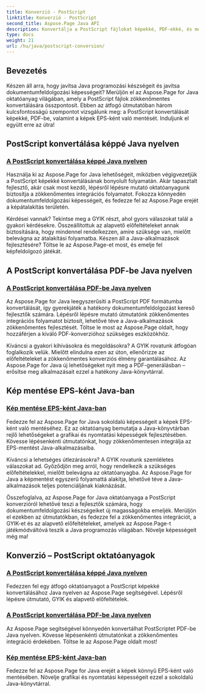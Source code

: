 ```yaml
---
title: Konverzió - PostScript
linktitle: Konverzió - PostScript
second_title: Aspose.Page Java API
description: Konvertálja a PostScript fájlokat képekké, PDF-ekké, és mentse el a képeket EPS-ként Java nyelven az Aspose.Page oktatóanyagaival. Lépésről lépésre útmutatók, GYIK, valamint a zökkenőmentes integráció előfeltételei.
type: docs
weight: 21
url: /hu/java/postscript-conversion/
---
```

## Bevezetés

Készen áll arra, hogy javítsa Java programozási készségeit és javítsa dokumentumfeldolgozási képességeit? Merüljön el az Aspose.Page for Java oktatóanyag világában, amely a PostScript fájlok zökkenőmentes konvertálására összpontosít. Ebben az átfogó útmutatóban három kulcsfontosságú szempontot vizsgálunk meg: a PostScript konvertálását képekké, PDF-be, valamint a képek EPS-ként való mentését. Induljunk el együtt erre az útra!

## PostScript konvertálása képpé Java nyelven

### [A PostScript konvertálása képpé Java nyelven](./to-image/)

Használja ki az Aspose.Page for Java lehetőségeit, miközben végigvezetjük a PostScript képekké konvertálásának bonyolult folyamatán. Akár tapasztalt fejlesztő, akár csak most kezdő, lépésről lépésre mutató oktatóanyagunk biztosítja a zökkenőmentes integrációs folyamatot. Fokozza könnyedén dokumentumfeldolgozási képességeit, és fedezze fel az Aspose.Page erejét a képátalakítás területén.

Kérdései vannak? Tekintse meg a GYIK részt, ahol gyors válaszokat talál a gyakori kérdésekre. Összeállítottuk az alapvető előfeltételeket annak biztosítására, hogy mindennel rendelkezzen, amire szüksége van, mielőtt belevágna az átalakítási folyamatba. Készen áll a Java-alkalmazások fejlesztésére? Töltse le az Aspose.Page-et most, és emelje fel képfeldolgozó játékát.

## A PostScript konvertálása PDF-be Java nyelven

### [A PostScript konvertálása PDF-be Java nyelven](./to-pdf/)

Az Aspose.Page for Java leegyszerűsíti a PostScript PDF formátumba konvertálását, így gyerekjáték a hatékony dokumentumfeldolgozást kereső fejlesztők számára. Lépésről lépésre mutató útmutatónk zökkenőmentes integrációs folyamatot biztosít, lehetővé téve a Java-alkalmazások zökkenőmentes fejlesztését. Töltse le most az Aspose.Page oldalt, hogy hozzáférjen a kiváló PDF-konverzióhoz szükséges eszközökhöz.

Kíváncsi a gyakori kihívásokra és megoldásokra? A GYIK rovatunk átfogóan foglalkozik velük. Mielőtt elindulna ezen az úton, ellenőrizze az előfeltételeket a zökkenőmentes konverziós élmény garantálásához. Az Aspose.Page for Java új lehetőségeket nyit meg a PDF-generálásban – erősítse meg alkalmazásait ezzel a hatékony Java-könyvtárral.

## Kép mentése EPS-ként Java-ban

### [Kép mentése EPS-ként Java-ban](./save-image-as-eps/)

Fedezze fel az Aspose.Page for Java sokoldalú képességeit a képek EPS-ként való mentéséhez. Ez az oktatóanyag bemutatja a Java-könyvtárban rejlő lehetőségeket a grafikai és nyomtatási képességek fejlesztésében. Kövesse lépésenkénti útmutatónkat, hogy zökkenőmentesen integrálja az EPS-mentést Java-alkalmazásaiba.

Kíváncsi a lehetséges útlezárásokra? A GYIK rovatunk szemléletes válaszokat ad. Győződjön meg arról, hogy rendelkezik a szükséges előfeltételekkel, mielőtt belevágna az oktatóanyagba. Az Aspose.Page for Java a képmentést egyszerű folyamattá alakítja, lehetővé téve a Java-alkalmazások teljes potenciáljának kiaknázását.

Összefoglalva, az Aspose.Page for Java oktatóanyaga a PostScript konverzióról lehetővé teszi a fejlesztők számára, hogy dokumentumfeldolgozási készségeiket új magasságokba emeljék. Merüljön el ezekben az útmutatókban, és fedezze fel a zökkenőmentes integrációt, a GYIK-et és az alapvető előfeltételeket, amelyek az Aspose.Page-t játékmódváltóvá teszik a Java programozás világában. Növelje képességeit még ma!
## Konverzió – PostScript oktatóanyagok
### [A PostScript konvertálása képpé Java nyelven](./to-image/)
Fedezzen fel egy átfogó oktatóanyagot a PostScript képekké konvertálásához Java nyelven az Aspose.Page segítségével. Lépésről lépésre útmutató, GYIK és alapvető előfeltételek.
### [A PostScript konvertálása PDF-be Java nyelven](./to-pdf/)
Az Aspose.Page segítségével könnyedén konvertálhat PostScriptet PDF-be Java nyelven. Kövesse lépésenkénti útmutatónkat a zökkenőmentes integráció érdekében. Töltse le az Aspose.Page oldalt most!
### [Kép mentése EPS-ként Java-ban](./save-image-as-eps/)
Fedezze fel az Aspose.Page for Java erejét a képek könnyű EPS-ként való mentésében. Növelje grafikai és nyomtatási képességeit ezzel a sokoldalú Java-könyvtárral.